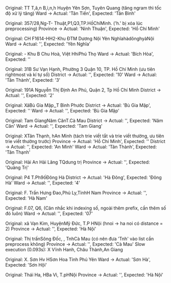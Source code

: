 Original: TT T,â,n B,ì,n,h Huyện Yên Sơn, Tuyên Quang (tăng ngram thì tốc độ xử lý tăng)
Ward -> Actual: 'Tân Tiến', Expected: 'Tân Bình'

Original: 357/28,Ng-T- Thuật,P1,Q3,TP.HồChíMinh. ('h.' bị xóa lúc preprocessing)
Province -> Actual: 'Ninh Thuận', Expected: 'Hồ Chí Minh'

Original: CH F1614-HH2-Khu ĐTM Dương Nội Yên NghĩahàdônghyàNội
Ward -> Actual: '', Expected: 'Yên Nghĩa'

Original: - Khu B Chu Hoà, Việt HhiPhú Thọ
Ward -> Actual: 'Bích Hòa', Expected: ''


Original: 31B Sư Vạn Hạnh, Phường 3 Quận 10, TP. Hồ Chí Minh (ưu tiên rightmost và kí tự số)
District -> Actual: '', Expected: '10'
Ward -> Actual: 'Tân Thành', Expected: '3'


Original: 191A Nguyễn Thị Định An Phú, Quận 2, Tp Hồ Chí Minh
District -> Actual: '', Expected: '2'


Original: XãBù Gia Mập,,T Bình Phước
District -> Actual: 'Bù Gia Mập', Expected: ''
Ward -> Actual: '', Expected: 'Bù Gia Mập'


Original:  Tam GiangNăm CănT.Cà Mau
District -> Actual: '', Expected: 'Năm Căn'
Ward -> Actual: '', Expected: 'Tam Giang'


Original: XTân Thạnh, hAn Minh (tách trie viết tắt và trie viết thường, ưu tiên trie viết thường trước)
Province -> Actual: 'Hồ Chí Minh', Expected: ''
District -> Actual: '', Expected: 'An Minh'
Ward -> Actual: 'Tân Thành', Expected: 'Tân Thạnh'


Original:  Hải An  Hải Lăng TQdung trị
Province -> Actual: '', Expected: 'Quảng Trị'

Original: P4 T.Ph9ốĐông Hà
District -> Actual: 'Hà Đông', Expected: 'Đông Hà'
Ward -> Actual: '', Expected: '4'

Original: F. Trần Hưng Đao,Phủ Ly,TỉnhH  Nam
Province -> Actual: '', Expected: 'Hà Nam'

Original: F.07, Q6, (Cân nhắc khi indexing số, ngoài thêm prefix, cần thêm số đó luôn)
Ward -> Actual: '', Expected: '07'

Original: xã Vạn Kim, HuyệnMỹ Đức, T.P HNội (hnoi -> ha noi có distance = 2)
Province -> Actual: '', Expected: 'Hà Nội'

Original: Thị trấnSông Đốc, , TnhCà Mau (có nên đưa 'Tnh' vào list cần preprocess không)
Province -> Actual: '', Expected: 'Cà Mau'
Slow execution (0.093s): X Vĩnh Hanh, Châu Thành,An Giang

Original: X. Sơn Hv HSơn Hoa Tỉnh Phú Yên
Ward -> Actual: 'Sơn Hà', Expected: 'Sơn Hội'

Original:  Thái Ha, HBa Vì, T.pHNội
Province -> Actual: '', Expected: 'Hà Nội'

